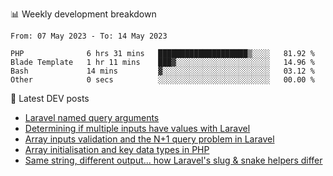 📊 Weekly development breakdown
<!--START_SECTION:waka-->

```text
From: 07 May 2023 - To: 14 May 2023

PHP              6 hrs 31 mins   ████████████████████▒░░░░   81.92 %
Blade Template   1 hr 11 mins    ███▓░░░░░░░░░░░░░░░░░░░░░   14.96 %
Bash             14 mins         ▓░░░░░░░░░░░░░░░░░░░░░░░░   03.12 %
Other            0 secs          ░░░░░░░░░░░░░░░░░░░░░░░░░   00.00 %
```

<!--END_SECTION:waka-->

📕 Latest DEV posts
<!-- BLOG-POST-LIST:START -->
- [Laravel named query arguments](https://dev.to/michaelvickersuk/laravel-named-query-arguments-28kd)
- [Determining if multiple inputs have values with Laravel](https://dev.to/michaelvickersuk/determining-if-multiple-inputs-have-values-with-laravel-km6)
- [Array inputs validation and the N+1 query problem in Laravel](https://dev.to/michaelvickersuk/array-inputs-validation-and-the-n1-query-problem-in-laravel-2agb)
- [Array initialisation and key data types in PHP](https://dev.to/michaelvickersuk/array-initialisation-and-key-data-types-in-php-1e5b)
- [Same string, different output... how Laravel&#39;s slug &amp; snake helpers differ](https://dev.to/michaelvickersuk/same-string-different-output-how-laravels-slug-snake-helpers-differ-1ccj)
<!-- BLOG-POST-LIST:END -->
